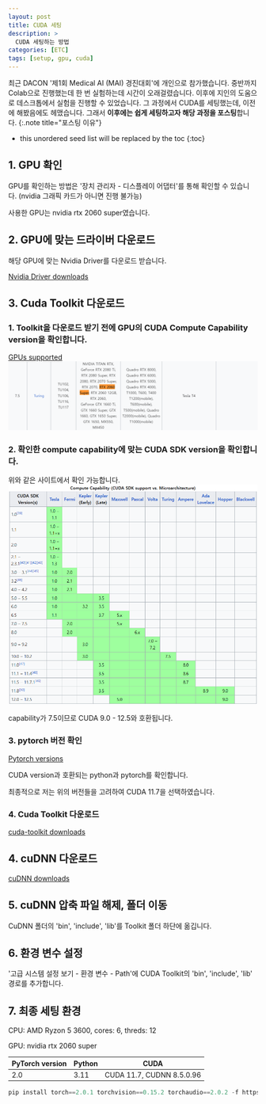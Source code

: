 ```yaml
---
layout: post
title: CUDA 세팅
description: > 
  CUDA 세팅하는 방법
categories: [ETC]
tags: [setup, gpu, cuda]
---
```


최근 DACON '제1회 Medical AI (MAI) 경진대회'에 개인으로 참가했습니다.
중반까지 Colab으로 진행했는데 한 번 실험하는데 시간이 오래걸렸습니다.
이후에 지인의 도움으로 데스크톱에서 실험을 진행할 수 있었습니다.
그 과정에서 CUDA를 세팅했는데, 이전에 해봤음에도 헤맸습니다.
그래서 **이후에는 쉽게 세팅하고자 해당 과정을 포스팅**합니다.
{:.note title="포스팅 이유"}

* this unordered seed list will be replaced by the toc
{:toc}

## 1. GPU 확인
GPU를 확인하는 방법은 '장치 관리자 - 디스플레이 어댑터'를 통해 확인할 수 있습니다. (nvidia 그래픽 카드가 아니면 진행 불가능)

사용한 GPU는 nvidia rtx 2060 super였습니다.

## 2. GPU에 맞는 드라이버 다운로드
해당 GPU에 맞는 Nvidia Driver를 다운로드 받습니다.

[Nvidia Driver downloads](https://www.nvidia.com/ko-kr/drivers/)

## 3. Cuda Toolkit 다운로드
### 1. Toolkit을 다운로드 받기 전에 GPU의 CUDA Compute Capability version을 확인합니다.
[GPUs supported](https://en.wikipedia.org/wiki/CUDA#GPUs_supported)
![image](/assets/img/2024-11-04/compute-capability-version.png)

### 2. 확인한 compute capability에 맞는 CUDA SDK version을 확인합니다.
위와 같은 사이트에서 확인 가능합니다.
![image](/assets/img/2024-11-04/gpu-supported.png)

capability가 7.5이므로 CUDA 9.0 - 12.5와 호환됩니다.

### 3. pytorch 버전 확인
[Pytorch versions](https://github.com/pytorch/pytorch/blob/main/RELEASE.md#release-compatibility-matrix)

CUDA version과 호환되는 python과 pytorch를 확인합니다.

최종적으로 저는 위의 버전들을 고려하여 CUDA 11.7을 선택하였습니다.

### 4. Cuda Toolkit 다운로드
[cuda-toolkit downloads](https://developer.nvidia.com/cuda-toolkit-archive)

## 4. cuDNN 다운로드
[cuDNN downloads](https://developer.nvidia.com/rdp/cudnn-archive)

## 5. cuDNN 압축 파일 해제, 폴더 이동
CuDNN 폴더의 'bin', 'include', 'lib'를 Toolkit 폴더 하단에 옮깁니다.

## 6. 환경 변수 설정
'고급 시스템 설정 보기 - 환경 변수 - Path'에 CUDA Toolkit의 'bin', 'include', 'lib' 경로를 추가합니다.

## 7. 최종 세팅 환경
CPU: AMD Ryzon 5 3600, cores: 6, threds: 12

GPU: nvidia rtx 2060 super

| PyTorch version | Python | CUDA         
|-----------------|--------|------------------|
| 2.0             | 3.11   | CUDA 11.7, CUDNN 8.5.0.96 |

~~~python
pip install torch==2.0.1 torchvision==0.15.2 torchaudio==2.0.2 -f https://download.pytorch.org/whl/cu117/torch_stable.html
~~~